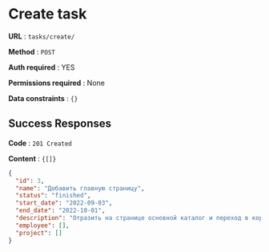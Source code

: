 # Create task

**URL** : `tasks/create/`

**Method** : `POST`

**Auth required** : YES

**Permissions required** : None

**Data constraints** : `{}`

## Success Responses

**Code** : `201 Created`

**Content** : `{[]}`

```json
{
  "id": 3,
  "name": "Добавить главную страницу",
  "status": "finished",
  "start_date": "2022-09-03",
  "end_date": "2022-10-01",
  "description": "Отразить на странице основной каталог и переход в корзину для покупок",
  "employee": [],
  "project": []
}
```